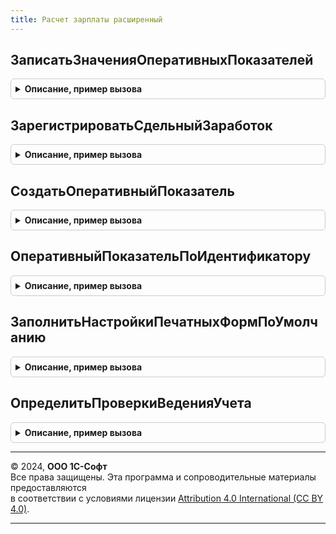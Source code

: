 ```yaml
---
title: Расчет зарплаты расширенный
---
```



## ЗаписатьЗначенияОперативныхПоказателей
<details style="margin: 1em 0; padding: 0.5em; border: 1px solid #ccc; border-radius: 6px;">

<summary style="font-weight: bold; cursor: pointer;">Описание, пример вызова</summary>

```bsl

// Регистрирует значения оперативных показателей расчета зарплаты.
//
// Параметры:
//   Движения              - КоллекцияДвижений            - Движения документа.
//   Организация           - СправочникСсылка.Организации - Организация, выбранная в шапке документа.
//   ОперативныеПоказатели - ТаблицаЗначений              - Сведения о сдельном заработке сотрудников.
//
//     Обязательные колонки:
//       * Дата       - Дата                                       - Период регистрации записи.
//       * Сотрудник  - СправочникСсылка.Сотрудники                - Сотрудник.
//       * Показатель - СправочникСсылка.ПоказателиРасчетаЗарплаты - Показатель.
//       * Значение   - Число                                      - Значение показателя.
//
//     Необязательные колонки:
//       * ФизическоеЛицо - СправочникСсылка.ФизическиеЛица - Физическое лицо.
//       * Сторно         - Булево                          - Истина, если данная запись является сторнирующей.
//       * СтатьяФинансирования             - СправочникСсылка.СтатьиФинансированияЗарплата      - Статья финансирования.
//       * СпособОтраженияЗарплатыВБухучете - СправочникСсылка.СпособыОтраженияЗарплатыВБухУчете - Счет, субконто.
//       * ОтношениеКЕНВД                   - ПеречислениеСсылка.ОтношениеКЕНВДЗатратНаЗарплату  - Отношение к ЕНВД.
//       * Подразделение                    - СправочникСсылка.ПодразделенияОрганизаций          - Подразделение для
//                                                                                                 учета затрат.
//   ЗаписыватьДвижения - Булево - Если Истина, движения будут записаны.
//
Процедура ЗаписатьЗначенияОперативныхПоказателей(Движения, Организация, ОперативныеПоказатели, ЗаписыватьДвижения = Ложь) Экспорт
```

Пример вызова
```bsl
РасчетЗарплатыРасширенный.ЗаписатьЗначенияОперативныхПоказателей(Движения, Организация, ОперативныеПоказатели, ЗаписыватьДвижения);
```
</details>

## ЗарегистрироватьСдельныйЗаработок
<details style="margin: 1em 0; padding: 0.5em; border: 1px solid #ccc; border-radius: 6px;">

<summary style="font-weight: bold; cursor: pointer;">Описание, пример вызова</summary>

```bsl

// Регистрирует данные о сдельном заработке в движениях по регистру ЗначенияОперативныхПоказателейРасчетаЗарплатыСотрудников.
//
// Параметры:
//   Движения          - КоллекцияДвижений            - Движения документа.
//   Организация       - СправочникСсылка.Организации - Организация, выбранная в шапке документа.
//   СдельныйЗаработок - ТаблицаЗначений              - Сведения о сдельном заработке сотрудников.
//
//     Обязательные колонки:
//       * Дата      - Дата                        - Период регистрации записи.
//       * Сотрудник - СправочникСсылка.Сотрудники - Сотрудник.
//       * Значение  - Число                       - Значение показателя.
//
//     Необязательные колонки:
//       * ФизическоеЛицо - СправочникСсылка.ФизическиеЛица - Физическое лицо.
//       * Сторно         - Булево                          - Истина, если данная запись является сторнирующей.
//       * СтатьяФинансирования             - СправочникСсылка.СтатьиФинансированияЗарплата      - Статья финансирования.
//       * СпособОтраженияЗарплатыВБухучете - СправочникСсылка.СпособыОтраженияЗарплатыВБухУчете - Счет, субконто.
//       * ОтношениеКЕНВД                   - ПеречислениеСсылка.ОтношениеКЕНВДЗатратНаЗарплату  - Отношение к ЕНВД.
//       * Подразделение                    - СправочникСсылка.ПодразделенияОрганизаций          - Подразделение для
//                                                                                                 учета затрат.
//
Процедура ЗарегистрироватьСдельныйЗаработок(Движения, Организация, СдельныйЗаработок) Экспорт
```

Пример вызова
```bsl
РасчетЗарплатыРасширенный.ЗарегистрироватьСдельныйЗаработок(Движения, Организация, СдельныйЗаработок) 
```
</details>

## СоздатьОперативныйПоказатель
<details style="margin: 1em 0; padding: 0.5em; border: 1px solid #ccc; border-radius: 6px;">

<summary style="font-weight: bold; cursor: pointer;">Описание, пример вызова</summary>

```bsl

// Добавляет новый показатель расчета зарплаты,
// используемый для ввода оперативных данных.
//
// Параметры:
//  Идентификатор - Строка - Строковый идентификатор показателя.
//                           Используется в формуле начислений, а также для идентификации показателя в исходном коде.
//                           Идентификатор, используемый в формуле начислений, может изменятся пользователем,
//                           но из кода показатель всегда будет доступен при помощи метода
//                           РасчетЗарплатыРасширенный.ОперативныйПоказательПоИдентификатору.
//  Представление        - Строка - Пользовательское представление показателя.
//  КраткоеПредставление - Строка - Пользовательское представление для заголовков колонок в документах ввода.
//                                  Необязательный, по умолчанию совпадает с Представление.
//  Валюта   - СправочникСсылка.Валюты - Валюта показателя. Необязательный, по умолчанию - валюта учета.
//  Точность - Число                   - Точность значения показателя. Необязательный, по умолчанию - целое число.
//
// Возвращаемое значение:
// - СправочникСсылка.ПоказателиРасчетаЗарплаты - ссылка на созданный показатель.
//
Функция СоздатьОперативныйПоказатель(Идентификатор, Представление, КраткоеПредставление = Неопределено, Валюта = Неопределено, Точность = Неопределено) Экспорт
```

Пример вызова
```bsl
Результат = РасчетЗарплатыРасширенный.СоздатьОперативныйПоказатель(Идентификатор, Представление, КраткоеПредставление, Валюта, Точность);
```
</details>

## ОперативныйПоказательПоИдентификатору
<details style="margin: 1em 0; padding: 0.5em; border: 1px solid #ccc; border-radius: 6px;">

<summary style="font-weight: bold; cursor: pointer;">Описание, пример вызова</summary>

```bsl

// Получает оперативный показатель по служебному идентификатору.
//
// Параметры:
//	- Идентификатор - строка, служебный идентификатор показателя,
//			например, используемый при создании показателя
//			методом СоздатьОперативныйПоказатель.
//
// Возвращаемое значение:
// - СправочникСсылка.ПоказателиРасчетаЗарплаты - ссылка на созданный показатель.
//
Функция ОперативныйПоказательПоИдентификатору(Идентификатор) Экспорт
```

Пример вызова
```bsl
Результат = РасчетЗарплатыРасширенный.ОперативныйПоказательПоИдентификатору(Идентификатор) 
```
</details>

## ЗаполнитьНастройкиПечатныхФормПоУмолчанию
<details style="margin: 1em 0; padding: 0.5em; border: 1px solid #ccc; border-radius: 6px;">

<summary style="font-weight: bold; cursor: pointer;">Описание, пример вызова</summary>

```bsl

Процедура ЗаполнитьНастройкиПечатныхФормПоУмолчанию(ОписанияНастроек) Экспорт
```

Пример вызова
```bsl
РасчетЗарплатыРасширенный.ЗаполнитьНастройкиПечатныхФормПоУмолчанию(ОписанияНастроек) 
```
</details>

## ОпределитьПроверкиВеденияУчета
<details style="margin: 1em 0; padding: 0.5em; border: 1px solid #ccc; border-radius: 6px;">

<summary style="font-weight: bold; cursor: pointer;">Описание, пример вызова</summary>

```bsl

// См. КонтрольВеденияУчетаПереопределяемый.ПриОпределенииПроверок.
Процедура ОпределитьПроверкиВеденияУчета(ГруппыПроверок, Проверки) Экспорт
```

Пример вызова
```bsl
РасчетЗарплатыРасширенный.ОпределитьПроверкиВеденияУчета(ГруппыПроверок, Проверки) 
```
</details>

---

© 2024, **ООО 1С-Софт**  
Все права защищены. Эта программа и сопроводительные материалы предоставляются  
в соответствии с условиями лицензии [Attribution 4.0 International (CC BY 4.0)](https://creativecommons.org/licenses/by/4.0/legalcode).

---
